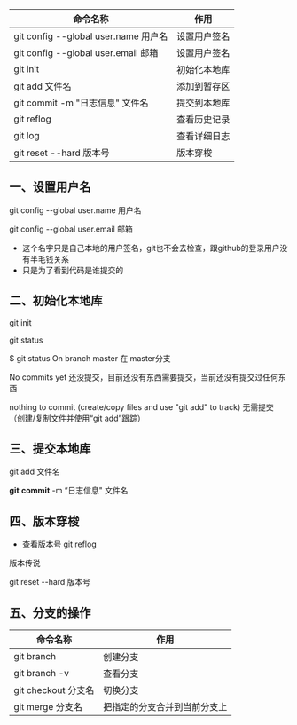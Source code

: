 | **命令名称**                         | **作用**     |
| ------------------------------------ | ------------ |
| git config --global user.name 用户名 | 设置用户签名 |
| git config --global user.email 邮箱  | 设置用户签名 |
| git init                             | 初始化本地库 |
| git add 文件名                       | 添加到暂存区 |
| git commit -m "日志信息" 文件名      | 提交到本地库 |
| git reflog                           | 查看历史记录 |
| git log                              | 查看详细日志 |
| git reset --hard 版本号              | 版本穿梭     |

## 一、设置用户名

git config --global user.name 用户名

git config --global user.email 邮箱

- 这个名字只是自己本地的用户签名，git也不会去检查，跟github的登录用户没有半毛钱关系
- 只是为了看到代码是谁提交的



## 二、初始化本地库

git init

git status

$ git status
On branch master 在 master分支

No commits yet  还没提交，目前还没有东西需要提交，当前还没有提交过任何东西

nothing to commit (create/copy files and use "git add" to track)  无需提交（创建/复制文件并使用“git add”跟踪）

## 三、提交本地库

git add 文件名

**git** **commit** -m “日志信息" 文件名

## 四、版本穿梭

- 查看版本号 git reflog

版本传说

git reset --hard 版本号

## 五、分支的操作

| **命令名称**        | **作用**                     |
| ------------------- | ---------------------------- |
| git branch          | 创建分支                     |
| git branch -v       | 查看分支                     |
| git checkout 分支名 | 切换分支                     |
| git merge 分支名    | 把指定的分支合并到当前分支上 |


